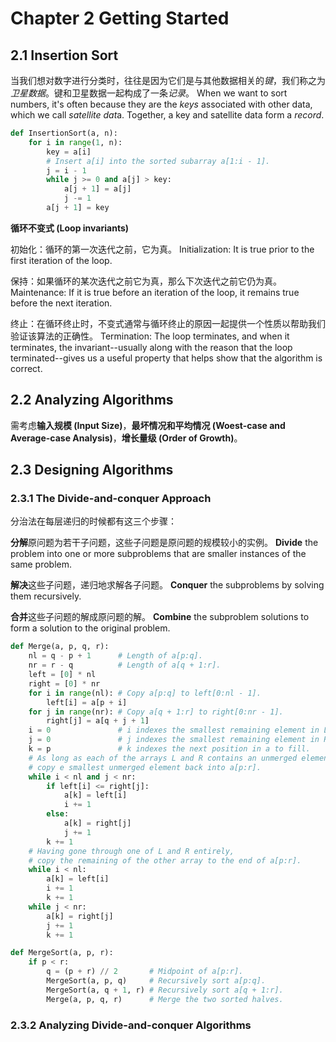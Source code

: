 # Chapter 2 Getting Started

## 2.1 Insertion Sort

当我们想对数字进行分类时，往往是因为它们是与其他数据相关的*键*，我们称之为*卫星数据*。键和卫星数据一起构成了一条*记录*。
When we want to sort numbers, it's often because they are the *keys* associated with other data, which we call *satellite dat*a. Together, a key and satellite data form a *record*.

```python
def InsertionSort(a, n):
    for i in range(1, n):
        key = a[i]
        # Insert a[i] into the sorted subarray a[1:i - 1].
        j = i - 1
        while j >= 0 and a[j] > key:
            a[j + 1] = a[j]
            j -= 1
        a[j + 1] = key
```

**循环不变式 (Loop invariants)**

初始化：循环的第一次迭代之前，它为真。
Initialization: It is true prior to the first iteration of the loop.

保持：如果循环的某次迭代之前它为真，那么下次迭代之前它仍为真。
Maintenance: If it is true before an iteration of the loop, it remains true before the next iteration.

终止：在循环终止时，不变式通常与循环终止的原因一起提供一个性质以帮助我们验证该算法的正确性。
Termination: The loop terminates, and when it terminates, the invariant--usually along with the reason that the loop terminated--gives us a useful property that helps show that the algorithm is correct.

## 2.2 Analyzing Algorithms

需考虑**输入规模 (Input Size)**，**最坏情况和平均情况 (Woest-case and Average-case Analysis)**，**增长量级 (Order of Growth)**。

## 2.3 Designing Algorithms

### 2.3.1 The Divide-and-conquer Approach

分治法在每层递归的时候都有这三个步骤：

**分解**原问题为若干子问题，这些子问题是原问题的规模较小的实例。
**Divide** the problem into one or more subproblems that are smaller instances of the same problem.

**解决**这些子问题，递归地求解各子问题。
**Conquer** the subproblems by solving them recursively.

**合并**这些子问题的解成原问题的解。
**Combine** the subproblem solutions to form a solution to the original problem.

```python
def Merge(a, p, q, r):
    nl = q - p + 1      # Length of a[p:q].
    nr = r - q          # Length of a[q + 1:r].
    left = [0] * nl
    right = [0] * nr
    for i in range(nl): # Copy a[p:q] to left[0:nl - 1].
        left[i] = a[p + i]
    for j in range(nr): # Copy a[q + 1:r] to right[0:nr - 1].
        right[j] = a[q + j + 1]
    i = 0               # i indexes the smallest remaining element in L
    j = 0               # j indexes the smallest remaining element in R
    k = p               # k indexes the next position in a to fill.
    # As long as each of the arrays L and R contains an unmerged element,
    # copy e smallest unmerged element back into a[p:r].
    while i < nl and j < nr:
        if left[i] <= right[j]:
            a[k] = left[i]
            i += 1
        else:
            a[k] = right[j]
            j += 1
        k += 1
    # Having gone through one of L and R entirely,
    # copy the remaining of the other array to the end of a[p:r].
    while i < nl:
        a[k] = left[i]
        i += 1
        k += 1
    while j < nr:
        a[k] = right[j]
        j += 1
        k += 1

def MergeSort(a, p, r):
    if p < r:
        q = (p + r) // 2       # Midpoint of a[p:r].
        MergeSort(a, p, q)     # Recursively sort a[p:q].
        MergeSort(a, q + 1, r) # Recursively sort a[q + 1:r].
        Merge(a, p, q, r)      # Merge the two sorted halves.

```

### 2.3.2 Analyzing Divide-and-conquer Algorithms
